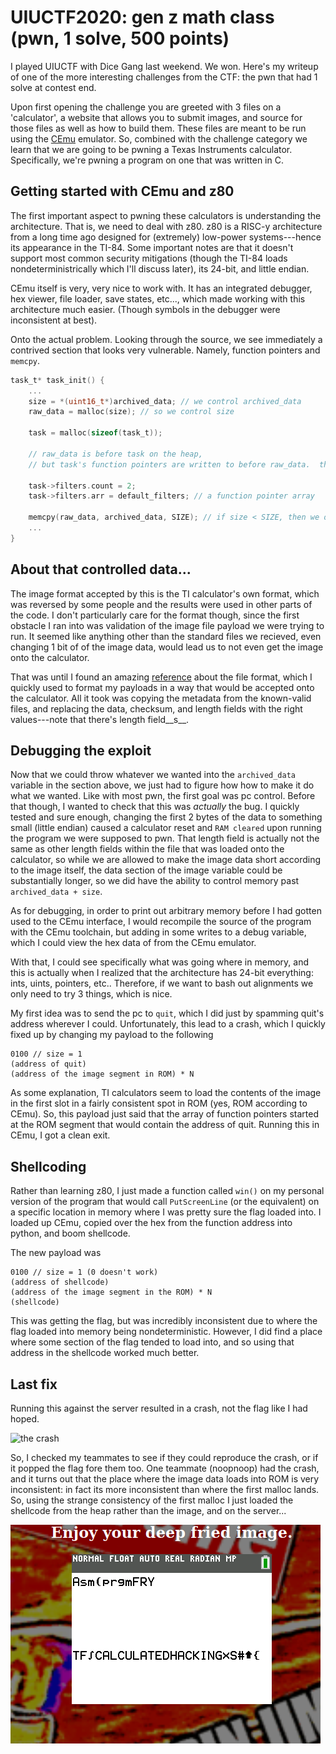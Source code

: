 # UIUCTF2020: gen z math class (pwn, 1 solve, 500 points)

I played UIUCTF with Dice Gang last weekend.  We won.  Here's my writeup of one of
the more interesting challenges from the CTF: the pwn that had 1 solve at contest
end.

Upon first opening the challenge you are greeted with 3 files on a 'calculator',
a website that allows you to submit images, and source for those files
as well as how to build them.  These files are meant to be run using the [CEmu](https://ce-programming.github.io/CEmu/)
emulator.  So, combined with the challenge category we learn that we are going to be
pwning a Texas Instruments calculator.  Specifically, we're pwning a program on one
that was written in C.

## Getting started with CEmu and z80

The first important aspect to pwning these calculators is understanding the architecture.  That is,
we need to deal with z80. z80 is a RISC-y architecture from a long time ago designed for
(extremely) low-power systems---hence its appearance in the TI-84.  Some important notes are that
it doesn't support most common security mitigations (though the TI-84 loads nondeterministrically which
I'll discuss later), its 24-bit, and little endian.

CEmu itself is very, very nice to work with.  It has an integrated debugger, hex viewer, file loader,
save states, etc..., which made working with this architecture much easier.  (Though symbols
in the debugger were inconsistent at best).

Onto the actual problem.  Looking through the source, we see immediately a contrived section that looks
very vulnerable.  Namely, function pointers and `memcpy`.

```c
task_t* task_init() {
	...
	size = *(uint16_t*)archived_data; // we control archived_data
	raw_data = malloc(size); // so we control size

	task = malloc(sizeof(task_t));
	
	// raw_data is before task on the heap,
	// but task's function pointers are written to before raw_data.  this is very contrived
	
	task->filters.count = 2;
	task->filters.arr = default_filters; // a function pointer array

	memcpy(raw_data, archived_data, SIZE); // if size < SIZE, then we overwrite the function pointer array
	...
}
```


## About that controlled data...

The image format accepted by this is the TI calculator's own format, which was
reversed by some people and the results were used in other parts of the code. I
don't particularly care for the format though, since the first obstacle I ran into
was validation of the image file payload we were trying to run.  It seemed like
anything other than the standard files we recieved, even changing 1 bit of of the
image data, would lead us to not even get the image onto the calculator.

That was until I found an amazing [reference](http://merthsoft.com/linkguide/ti83+/fformat.html) about the
file format, which I quickly used to format my payloads in a way that would be accepted onto the
calculator.  All it took was copying the metadata from the known-valid files, and replacing the data,
checksum, and length fields with the right values---note that there's length field__s__.

## Debugging the exploit

Now that we could throw whatever we wanted into the `archived_data` variable in
the section above, we just had to figure how how to make it do what we wanted.  Like with
most pwn, the first goal was pc control.  Before that though, I wanted to check
that this was _actually_ the bug.  I quickly tested and sure enough, changing the
first 2 bytes of the data to something small (little endian) caused a calculator reset
and `RAM cleared` upon running the program we were supposed to pwn.  That length
field is actually not the same as other length fields within the file that was loaded
onto the calculator, so while we are allowed to make the image data short according
to the image itself, the data section of the image variable could be substantially longer,
so we did have the ability to control memory past `archived_data + size`.

As for debugging, in order to print out arbitrary memory before I had gotten used to
the CEmu interface, I would recompile the source of the program with the CEmu toolchain,
but adding in some writes to a debug variable, which I could view the hex data of
from the CEmu emulator.

With that, I could see specifically what was going where in memory, and this is
actually when I realized that the architecture has 24-bit everything: ints, uints, pointers, etc..
Therefore, if we want to bash out alignments we only need to try 3 things, which is nice.

My first idea was to send the pc to `quit`, which I did just by spamming quit's address wherever
I could.  Unfortunately, this lead to a crash, which I quickly fixed up by changing my
payload to the following

```
0100 // size = 1
(address of quit)
(address of the image segment in ROM) * N
```

As some explanation, TI calculators seem to load the contents of the image in the first slot
in a fairly consistent spot in ROM (yes, ROM according to CEmu).  So, this payload just
said that the array of function pointers started at the ROM segment that would contain the
address of quit.  Running this in CEmu, I got a clean exit.

## Shellcoding

Rather than learning z80, I just made a function called `win()` on my personal
version of the program that would call `PutScreenLine` (or the equivalent) on
a specific location in memory where I was pretty sure the flag loaded into.
I loaded up CEmu, copied over the hex from the function address into python, and boom shellcode.

The new payload was

```
0100 // size = 1 (0 doesn't work)
(address of shellcode)
(address of the image segment in the ROM) * N
(shellcode)
```

This was getting the flag, but was incredibly inconsistent due to where the flag
loaded into memory being nondeterministic.  However, I did find a place where some section
of the flag tended to load into, and so using that address in the shellcode worked much
better.

## Last fix

Running this against the server resulted in a crash, not the flag like I had hoped.

![the crash](fail.png)

So, I checked my teammates to see if they could reproduce the crash, or if it
popped the flag fore them too.  One teammate (noopnoop) had the crash, and it
turns out that the place where the image data loads into ROM is very inconsistent:
in fact its more inconsistent than where the first malloc lands.  So, using the
strange consistency of the first malloc I just loaded the shellcode from the
heap rather than the image, and on the server...

![win](win.png)


